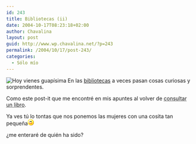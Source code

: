 ```yaml
---
id: 243
title: Bibliotecas (ii)
date: 2004-10-17T08:23:18+02:00
author: Chavalina
layout: post
guid: http://www.wp.chavalina.net/?p=243
permalink: /2004/10/17/post-243/
categories:
  - Sólo mío
---
```

<img class="imgizqda" src="http://www.chavalina.net/imagenes/fotos/post-it.jpg" alt="Hoy vienes guapísima" /> En las <a href="http://www.chavalina.net/comentar.php?idpost=207" target="_blank">bibliotecas</a> a veces pasan cosas curiosas y sorprendentes.

Como este post-it que me encontré en mis apuntes al volver de <acronym title="vale, realmente estaba en internet">consultar un libro</acronym>.

Ya ves tú lo tontas que nos ponemos las mujeres con una cosita tan peque&ntilde;a![emo](/imagenes/emoticonos/sonrisa.gif) 

¿me enteraré de quién ha sido?